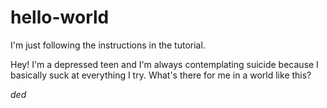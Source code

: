 # hello-world
I'm just following the instructions in the tutorial.

Hey!
I'm a depressed teen and I'm always contemplating suicide because I basically suck at everything I try. 
What's there for me in a world like this?


*ded*

